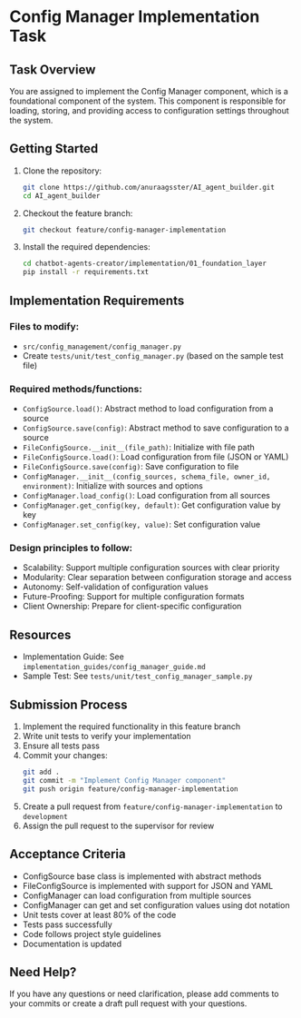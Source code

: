 # Config Manager Implementation Task

## Task Overview
You are assigned to implement the Config Manager component, which is a foundational component of the system. This component is responsible for loading, storing, and providing access to configuration settings throughout the system.

## Getting Started

1. Clone the repository:
   ```bash
   git clone https://github.com/anuraagsster/AI_agent_builder.git
   cd AI_agent_builder
   ```

2. Checkout the feature branch:
   ```bash
   git checkout feature/config-manager-implementation
   ```

3. Install the required dependencies:
   ```bash
   cd chatbot-agents-creator/implementation/01_foundation_layer
   pip install -r requirements.txt
   ```

## Implementation Requirements

### Files to modify:
- `src/config_management/config_manager.py`
- Create `tests/unit/test_config_manager.py` (based on the sample test file)

### Required methods/functions:
- `ConfigSource.load()`: Abstract method to load configuration from a source
- `ConfigSource.save(config)`: Abstract method to save configuration to a source
- `FileConfigSource.__init__(file_path)`: Initialize with file path
- `FileConfigSource.load()`: Load configuration from file (JSON or YAML)
- `FileConfigSource.save(config)`: Save configuration to file
- `ConfigManager.__init__(config_sources, schema_file, owner_id, environment)`: Initialize with sources and options
- `ConfigManager.load_config()`: Load configuration from all sources
- `ConfigManager.get_config(key, default)`: Get configuration value by key
- `ConfigManager.set_config(key, value)`: Set configuration value

### Design principles to follow:
- Scalability: Support multiple configuration sources with clear priority
- Modularity: Clear separation between configuration storage and access
- Autonomy: Self-validation of configuration values
- Future-Proofing: Support for multiple configuration formats
- Client Ownership: Prepare for client-specific configuration

## Resources
- Implementation Guide: See `implementation_guides/config_manager_guide.md`
- Sample Test: See `tests/unit/test_config_manager_sample.py`

## Submission Process
1. Implement the required functionality in this feature branch
2. Write unit tests to verify your implementation
3. Ensure all tests pass
4. Commit your changes:
   ```bash
   git add .
   git commit -m "Implement Config Manager component"
   git push origin feature/config-manager-implementation
   ```
5. Create a pull request from `feature/config-manager-implementation` to `development`
6. Assign the pull request to the supervisor for review

## Acceptance Criteria
- ConfigSource base class is implemented with abstract methods
- FileConfigSource is implemented with support for JSON and YAML
- ConfigManager can load configuration from multiple sources
- ConfigManager can get and set configuration values using dot notation
- Unit tests cover at least 80% of the code
- Tests pass successfully
- Code follows project style guidelines
- Documentation is updated

## Need Help?
If you have any questions or need clarification, please add comments to your commits or create a draft pull request with your questions.